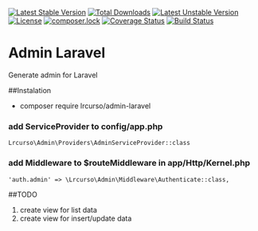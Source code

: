 [![Latest Stable Version](https://poser.pugx.org/lrcurso/admin-laravel/v/stable)](https://packagist.org/packages/lrcurso/admin-laravel)
[![Total Downloads](https://poser.pugx.org/lrcurso/admin-laravel/downloads)](https://packagist.org/packages/lrcurso/admin-laravel)
[![Latest Unstable Version](https://poser.pugx.org/lrcurso/admin-laravel/v/unstable)](https://packagist.org/packages/lrcurso/admin-laravel)
[![License](https://poser.pugx.org/lrcurso/admin-laravel/license)](https://packagist.org/packages/lrcurso/admin-laravel)
[![composer.lock](https://poser.pugx.org/lrcurso/admin-laravel/composerlock)](https://packagist.org/packages/lrcurso/admin-laravel)
[![Coverage Status](https://coveralls.io/repos/github/LR-Curso/admin-laravel/badge.svg?branch=master)](https://coveralls.io/github/LR-Curso/admin-laravel?branch=master)
[![Build Status](https://travis-ci.org/LR-Curso/admin-laravel.svg?branch=master)](https://travis-ci.org/LR-Curso/admin-laravel)

# Admin Laravel
Generate admin for Laravel

##Instalation
- composer require lrcurso/admin-laravel


### add ServiceProvider to config/app.php
~~~
Lrcurso\Admin\Providers\AdminServiceProvider::class
~~~

### add Middleware to $routeMiddleware in app/Http/Kernel.php
~~~
'auth.admin' => \Lrcurso\Admin\Middleware\Authenticate::class,
~~~

##TODO

1. create view for list data
2. create view for insert/update data
